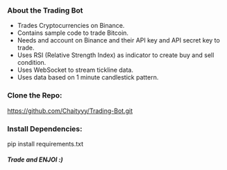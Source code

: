 ### About the Trading Bot

- Trades Cryptocurrencies on Binance.
- Contains sample code to trade Bitcoin.
- Needs and account on Binance and their API key and API secret key to trade.
- Uses RSI (Relative Strength Index) as indicator to create buy and sell condition.
- Uses WebSocket to stream tickline data.
- Uses data based on 1 minute candlestick pattern.

### Clone the Repo:

https://github.com/Chaityyy/Trading-Bot.git

### Install Dependencies:

pip install requirements.txt

##### Trade and ENJOI :)
